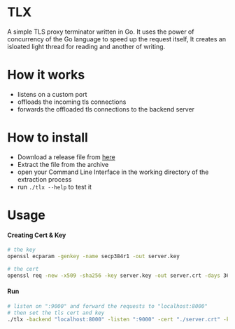 TLX
==========
A simple TLS proxy terminator written in Go. It uses the power of concurrency of the Go language to speed up the request itself, It creates an isloated light thread for reading and another of writing.

How it works
============
- listens on a custom port
- offloads the incoming tls connections
- forwards the offloaded tls connections to the backend server

How to install
===============
- Download a release file from [here](https://github.com/alash3al/tlx/releases)
- Extract the file from the archive
- open your Command Line Interface in the working directory of the extraction process
- run `./tlx --help` to test it

Usage
=========

#### Creating Cert & Key
```bash
# the key
openssl ecparam -genkey -name secp384r1 -out server.key

# the cert
openssl req -new -x509 -sha256 -key server.key -out server.crt -days 3650
```

#### Run
```bash
# listen on ":9000" and forward the requests to "localhost:8000"
# then set the tls cert and key
./tlx -backend "localhost:8000" -listen ":9000" -cert "./server.crt" -key "./server.key"
```
